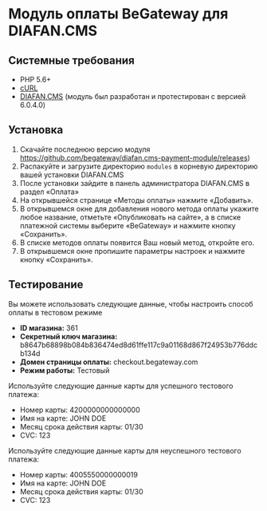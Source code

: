 # Модуль оплаты BeGateway для DIAFAN.CMS

## Системные требования

* PHP 5.6+
* [cURL](http://php.net/manual/en/book.curl.php)
* [DIAFAN.CMS](https://www.diafan.ru/) (модуль был разработан и протестирован с версией 6.0.4.0)

## Установка

1. Скачайте последнюю версию модуля https://github.com/begateway/diafan.cms-payment-module/releases)
2. Распакуйте и загрузите директорию `modules` в корневую директорию вашей установки DIAFAN.CMS
3. После установки зайдите в панель администратора DIAFAN.CMS в раздел «Оплата»
4. На открывшейся странице «Методы оплаты» нажмите «Добавить».
5. В открывшемся окне для добавления нового метода оплаты укажите любое название, отметьте «Опубликовать на сайте», а в списке платежной системы выберите «BeGateway» и нажмите кнопку «Сохранить».
6. В списке методов оплаты появится Ваш новый метод, откройте его.
7. В открывшемся окне пропишите параметры настроек и нажмите кнопку «Сохранить».

## Тестирование

Вы можете использовать следующие данные, чтобы настроить способ оплаты в тестовом режиме

  * __ID магазина:__ 361
  * __Секретный ключ магазина:__ b8647b68898b084b836474ed8d61ffe117c9a01168d867f24953b776ddcb134d
  * __Домен страницы оплаты:__ checkout.begateway.com
  * __Режим работы:__ Тестовый

Используйте следующие данные карты для успешного тестового платежа:

  * Номер карты: 4200000000000000
  * Имя на карте: JOHN DOE
  * Месяц срока действия карты: 01/30
  * CVC: 123

Используйте следующие данные карты для неуспешного тестового платежа:

  * Номер карты: 4005550000000019
  * Имя на карте: JOHN DOE
  * Месяц срока действия карты: 01/30
  * CVC: 123

